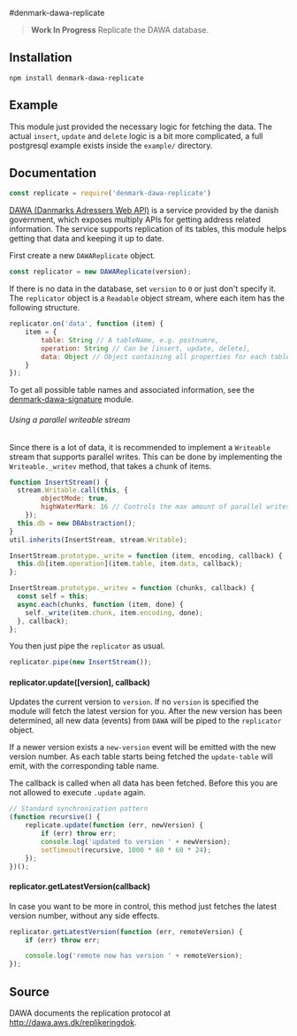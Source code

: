 #denmark-dawa-replicate

>  **Work In Progress** Replicate the DAWA database.

## Installation

```sheel
npm install denmark-dawa-replicate
```

## Example

This module just provided the necessary logic for fetching the data.
The actual `insert`, `update` and `delete` logic is a bit more complicated,
a full postgresql example exists inside the `example/` directory.

## Documentation

```javascript
const replicate = require('denmark-dawa-replicate')
```

[DAWA (Danmarks Adressers Web API)](http://dawa.aws.dk/) is a service provided
by the danish government, which exposes multiply APIs for getting address
related information. The service supports replication of its tables,
this module helps getting that data and keeping it up to date.

First create a new `DAWAReplicate` object.

```javascript
const replicator = new DAWAReplicate(version);
```

If there is no data in the database, set `version` to `0` or just don't
specify it. The `replicator` object is a `Readable` object stream,
where each item has the following structure.

```javascript
replicator.on('data', function (item) {
	item = {
		table: String // A tableName, e.g. postnumre,
		operation: String // Can be [insert, update, delete],
		data: Object // Object containing all properties for each table row
	}
});
```

To get all possible table names and associated information, see the
[denmark-dawa-signature](https://github.com/AndreasMadsen/denmark-dawa-signature) module.

###### Using a parallel writeable stream

Since there is a lot of data, it is recommended to implement a `Writeable` stream
that supports parallel writes. This can be done by implementing the
`Writeable._writev` method, that takes a chunk of items.

```javascript
function InsertStream() {
  stream.Writable.call(this, {
		objectMode: true,
		highWaterMark: 16 // Controls the max amount of parallel writes
	});
  this.db = new DBAbstraction();
}
util.inherits(InsertStream, stream.Writable);

InsertStream.prototype._write = function (item, encoding, callback) {
  this.db[item.operation](item.table, item.data, callback);
};

InsertStream.prototype._writev = function (chunks, callback) {
  const self = this;
  async.each(chunks, function (item, done) {
    self._write(item.chunk, item.encoding, done);
  }, callback);
};
```

You then just pipe the `replicator` as usual.

```javascript
replicator.pipe(new InsertStream());
```

#### replicator.update([version], callback)

Updates the current version to `version`. If no `version` is specified
the module will fetch the latest version for you. After the new version
has been determined, all new data (events) from `DAWA` will be piped to
the `replicator` object.

If a newer version exists a `new-version` event will be emitted with
the new version number.  As each table starts being fetched the `update-table`
will emit, with the corresponding table name.

The callback is called when all data has been fetched. Before this
you are not allowed to execute `.update` again.

```javascript
// Standard synchronization pattern
(function recursive() {
	replicate.update(function (err, newVersion) {
		if (err) throw err;
		console.log('updated to version ' + newVersion);
		setTimeout(recursive, 1000 * 60 * 60 * 24);
	});
})();
```

#### replicator.getLatestVersion(callback)

In case you want to be more in control, this method just fetches the
latest version number, without any side effects.

```javascript
replicator.getLatestVersion(function (err, remoteVersion) {
	if (err) throw err;

	console.log('remote now has version ' + remoteVersion);
});
```

## Source

DAWA documents the replication protocol at http://dawa.aws.dk/replikeringdok.
